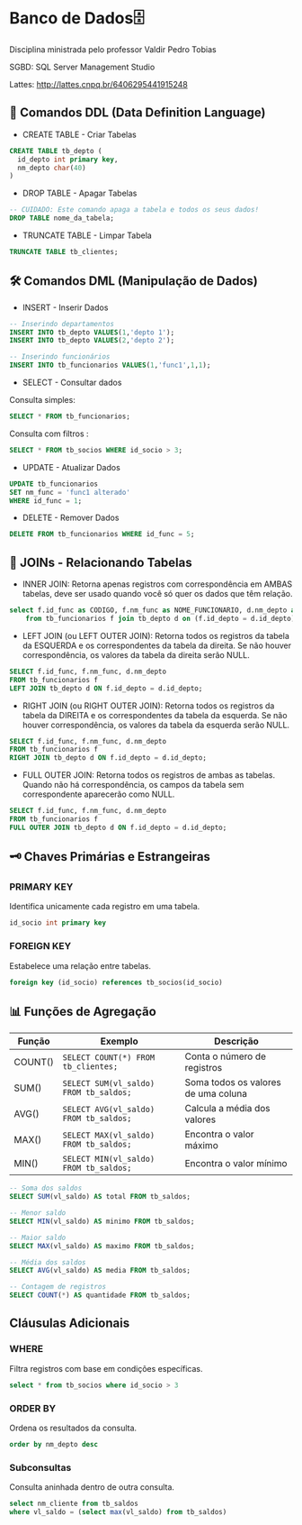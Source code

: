 # Banco de Dados🗄️
Disciplina ministrada pelo professor Valdir Pedro Tobias

SGBD: SQL Server Management Studio

Lattes: http://lattes.cnpq.br/6406295441915248

## 🧱 Comandos DDL (Data Definition Language)

- CREATE TABLE - Criar Tabelas<br>
```sql
CREATE TABLE tb_depto (
  id_depto int primary key,
  nm_depto char(40)
)
```
- DROP TABLE - Apagar Tabelas
```sql
-- CUIDADO: Este comando apaga a tabela e todos os seus dados!
DROP TABLE nome_da_tabela;
```
- TRUNCATE TABLE - Limpar Tabela
```sql
TRUNCATE TABLE tb_clientes;
```
## 🛠️ Comandos DML (Manipulação de Dados)
- INSERT - Inserir Dados
```sql
-- Inserindo departamentos
INSERT INTO tb_depto VALUES(1,'depto 1');
INSERT INTO tb_depto VALUES(2,'depto 2');

-- Inserindo funcionários
INSERT INTO tb_funcionarios VALUES(1,'func1',1,1);
```
- SELECT - Consultar dados<br>

Consulta simples: <br>
```sql
SELECT * FROM tb_funcionarios;
```
Consulta com filtros : <br>
```sql
SELECT * FROM tb_socios WHERE id_socio > 3;
```
- UPDATE - Atualizar Dados
```sql
UPDATE tb_funcionarios 
SET nm_func = 'func1 alterado' 
WHERE id_func = 1;
```
-  DELETE - Remover Dados
```sql
DELETE FROM tb_funcionarios WHERE id_func = 5;
```
## 🔗 JOINs - Relacionando Tabelas<br>
- INNER JOIN: Retorna apenas registros com correspondência em AMBAS tabelas, deve ser usado quando você só quer os dados que têm relação.
```sql
select f.id_func as CODIGO, f.nm_func as NOME_FUNCIONARIO, d.nm_depto as NOME_DEPARTAMENTO
	from tb_funcionarios f join tb_depto d on (f.id_depto = d.id_depto)
```
- LEFT JOIN (ou LEFT OUTER JOIN): Retorna todos os registros da tabela da ESQUERDA e os correspondentes da tabela da direita. Se não houver correspondência, os valores da tabela da direita serão NULL.

```sql
SELECT f.id_func, f.nm_func, d.nm_depto
FROM tb_funcionarios f 
LEFT JOIN tb_depto d ON f.id_depto = d.id_depto;

```

- RIGHT JOIN (ou RIGHT OUTER JOIN): Retorna todos os registros da tabela da DIREITA e os correspondentes da tabela da esquerda. Se não houver correspondência, os valores da tabela da esquerda serão NULL.

```sql
SELECT f.id_func, f.nm_func, d.nm_depto
FROM tb_funcionarios f 
RIGHT JOIN tb_depto d ON f.id_depto = d.id_depto;

```

- FULL OUTER JOIN: Retorna todos os registros de ambas as tabelas. Quando não há correspondência, os campos da tabela sem correspondente aparecerão como NULL.

```sql
SELECT f.id_func, f.nm_func, d.nm_depto
FROM tb_funcionarios f 
FULL OUTER JOIN tb_depto d ON f.id_depto = d.id_depto;

```
## 🗝️ Chaves Primárias e Estrangeiras

### PRIMARY KEY
Identifica unicamente cada registro em uma tabela.

```sql
id_socio int primary key
```

### FOREIGN KEY
Estabelece uma relação entre tabelas.

```sql
foreign key (id_socio) references tb_socios(id_socio)
```

## 📊 Funções de Agregação

| Função   | Exemplo                                | Descrição                          |
|----------|----------------------------------------|------------------------------------|
| COUNT()  | `SELECT COUNT(*) FROM tb_clientes;`    | Conta o número de registros        |
| SUM()    | `SELECT SUM(vl_saldo) FROM tb_saldos;` | Soma todos os valores de uma coluna|
| AVG()    | `SELECT AVG(vl_saldo) FROM tb_saldos;` | Calcula a média dos valores        |
| MAX()    | `SELECT MAX(vl_saldo) FROM tb_saldos;` | Encontra o valor máximo            |
| MIN()    | `SELECT MIN(vl_saldo) FROM tb_saldos;` | Encontra o valor mínimo            |

```sql
-- Soma dos saldos
SELECT SUM(vl_saldo) AS total FROM tb_saldos;

-- Menor saldo
SELECT MIN(vl_saldo) AS minimo FROM tb_saldos;

-- Maior saldo
SELECT MAX(vl_saldo) AS maximo FROM tb_saldos;

-- Média dos saldos
SELECT AVG(vl_saldo) AS media FROM tb_saldos;

-- Contagem de registros
SELECT COUNT(*) AS quantidade FROM tb_saldos;
```
## Cláusulas Adicionais

### WHERE
Filtra registros com base em condições específicas.

```sql
select * from tb_socios where id_socio > 3
```

### ORDER BY
Ordena os resultados da consulta.

```sql
order by nm_depto desc
```

### Subconsultas
Consulta aninhada dentro de outra consulta.

```sql
select nm_cliente from tb_saldos
where vl_saldo = (select max(vl_saldo) from tb_saldos) 
```
